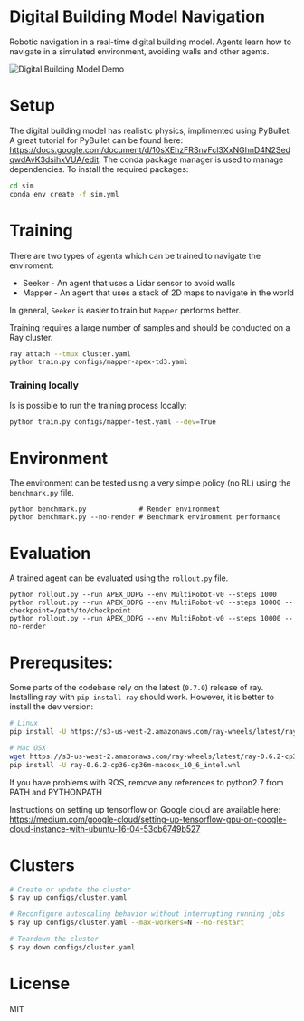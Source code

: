 # Digital Building Model Navigation

Robotic navigation in a real-time digital building model. Agents learn how to navigate in a simulated environment, avoiding walls and other agents.

![Digital Building Model Demo](http://worksite.stanford.edu/images/dbm.gif)

# Setup
The digital building model has realistic physics, implimented using PyBullet. A great tutorial for
PyBullet can be found here: https://docs.google.com/document/d/10sXEhzFRSnvFcl3XxNGhnD4N2SedqwdAvK3dsihxVUA/edit.
The conda package manager is used to manage dependencies. To install the required packages:

```sh
cd sim
conda env create -f sim.yml
```

# Training
There are two types of agenta which can be trained to navigate the enviroment:
* Seeker - An agent that uses a Lidar sensor to avoid walls
* Mapper - An agent that uses a stack of 2D maps to navigate in the world

In general, `Seeker` is easier to train but `Mapper` performs better. 

Training requires a large number of samples and should be conducted on a Ray cluster.
```sh
ray attach --tmux cluster.yaml
python train.py configs/mapper-apex-td3.yaml
```

### Training locally
Is is possible to run the training process locally:
```sh
python train.py configs/mapper-test.yaml --dev=True
```

# Environment
The environment can be tested using a very simple policy (no RL) using the `benchmark.py` file.
```
python benchmark.py             # Render environment
python benchmark.py --no-render # Benchmark environment performance
```

# Evaluation
A trained agent can be evaluated using the `rollout.py` file.
```
python rollout.py --run APEX_DDPG --env MultiRobot-v0 --steps 1000
python rollout.py --run APEX_DDPG --env MultiRobot-v0 --steps 10000 --checkpoint=/path/to/checkpoint
python rollout.py --run APEX_DDPG --env MultiRobot-v0 --steps 10000 --no-render
```

# Prerequsites:
Some parts of the codebase rely on the latest (`0.7.0`) release of ray. Installing ray with `pip install ray` should work. However, it is better to install the dev version: 

```sh
# Linux
pip install -U https://s3-us-west-2.amazonaws.com/ray-wheels/latest/ray-0.7.0-cp36-cp36m-manylinux1_x86_64.whl

# Mac OSX
wget https://s3-us-west-2.amazonaws.com/ray-wheels/latest/ray-0.6.2-cp36-cp36m-macosx_10_6_intel.whl
pip install -U ray-0.6.2-cp36-cp36m-macosx_10_6_intel.whl
```

If you have problems with ROS, remove any references to python2.7 from PATH and PYTHONPATH


Instructions on setting up tensorflow on Google cloud are available here:
https://medium.com/google-cloud/setting-up-tensorflow-gpu-on-google-cloud-instance-with-ubuntu-16-04-53cb6749b527

# Clusters
```sh
# Create or update the cluster
$ ray up configs/cluster.yaml

# Reconfigure autoscaling behavior without interrupting running jobs
$ ray up configs/cluster.yaml --max-workers=N --no-restart

# Teardown the cluster
$ ray down configs/cluster.yaml
```

# License
MIT